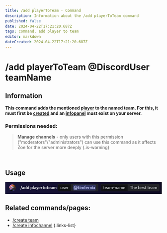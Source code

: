 ```yaml
---
title: /add playerToTeam - Command
description: Information about the /add playerToTeam command
published: false
date: 2024-04-22T17:21:20.687Z
tags: command, add player to team
editor: markdown
dateCreated: 2024-04-22T17:21:20.687Z
---
```


# /add playerToTeam @DiscordUser teamName
## Information
**This command adds the mentioned [player](/en/terms/player) to the named team. For this, it must first be [created](/en/commands/create/team) and an [infopanel](/en/features/infoChannel) must exist on your server.**
<br>

### Permissions needed:
>**Manage channels** - only users with this permission ("moderators"/"administrators") can use this command as it affects Zoe for the server more deeply {.is-warning}

<br>

## Usage
![](/en_/en_add_playertoteam.png)
<br>
 
## Related commands/pages:
-   [/create team](/en/commands/create/team/)
-   [/create infochannel](/en/commands/create/infoChannel/)
{.links-list}